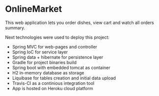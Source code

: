 # OnlineMarket

This web application lets you order dishes, view cart and watch all orders summary.

Next technologies were used to deploy this project:
- Spring MVC for web-pages and controller
- Spring IoC for service layer
- Spring data + hibernate for persistence layer
- Gradle for project binaries build
- Spring boot with embedded tomcat as container
- H2 in-memory database as storage
- Liquibase for tables creation and initial data upload
- Travis-CI as a continious integration tool
- App is hosted on Heroku cloud platform
